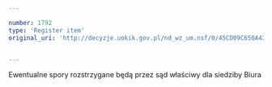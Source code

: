 ```yaml
---

number: 1792
type: 'Register item'
original_uri: 'http://decyzje.uokik.gov.pl/nd_wz_um.nsf/0/45CD09C650A425C4C12576930038C5EB?OpenDocument'


---
```


Ewentualne spory rozstrzygane będą przez sąd właściwy dla siedziby Biura
